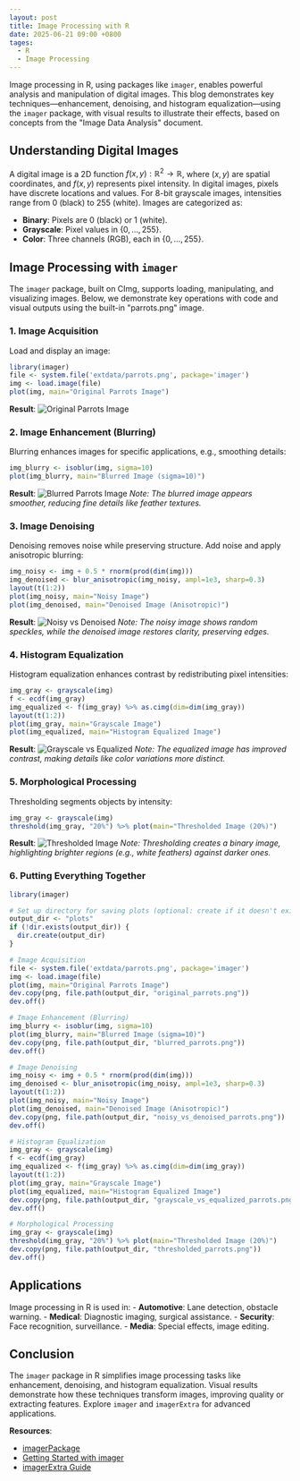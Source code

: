```yaml
---
layout: post
title: Image Processing with R
date: 2025-06-21 09:00 +0800
tages:
  - R
  - Image Processing
---
```


Image processing in R, using packages like `imager`, enables powerful
analysis and manipulation of digital images. This blog demonstrates key
techniques—enhancement, denoising, and histogram equalization—using the
`imager` package, with visual results to illustrate their effects, based
on concepts from the "Image Data Analysis" document.

## Understanding Digital Images

A digital image is a 2D function
$f(x, y): \mathbb{R}^2 \rightarrow \mathbb{R}$, where $(x, y)$ are
spatial coordinates, and $f(x, y)$ represents pixel intensity. In
digital images, pixels have discrete locations and values. For 8-bit
grayscale images, intensities range from 0 (black) to 255 (white).
Images are categorized as:

- **Binary**: Pixels are 0 (black) or 1 (white).
- **Grayscale**: Pixel values in $\{0, \ldots, 255\}$.
- **Color**: Three channels (RGB), each in $\{0, \ldots, 255\}$.

## Image Processing with `imager`

The `imager` package, built on CImg, supports loading, manipulating, and
visualizing images. Below, we demonstrate key operations with code and
visual outputs using the built-in "parrots.png" image.

### 1. Image Acquisition

Load and display an image:

```r
library(imager)
file <- system.file('extdata/parrots.png', package='imager')
img <- load.image(file)
plot(img, main="Original Parrots Image")
```

**Result**:
![Original Parrots Image](/assets/images/uploads/plots/original_parrots.png)

### 2. Image Enhancement (Blurring)

Blurring enhances images for specific applications, e.g., smoothing
details:

```r
img_blurry <- isoblur(img, sigma=10)
plot(img_blurry, main="Blurred Image (sigma=10)")
```

**Result**: ![Blurred Parrots Image](/assets/images/uploads/plots/blurred_parrots.png) _Note:
The blurred image appears smoother, reducing fine details like feather
textures._

### 3. Image Denoising

Denoising removes noise while preserving structure. Add noise and apply
anisotropic blurring:

```r
img_noisy <- img + 0.5 * rnorm(prod(dim(img)))
img_denoised <- blur_anisotropic(img_noisy, ampl=1e3, sharp=0.3)
layout(t(1:2))
plot(img_noisy, main="Noisy Image")
plot(img_denoised, main="Denoised Image (Anisotropic)")
```

**Result**: ![Noisy vs Denoised](/assets/images/uploads/plots/noisy_vs_denoised_parrots.png)
_Note: The noisy image shows random speckles, while the denoised image
restores clarity, preserving edges._

### 4. Histogram Equalization

Histogram equalization enhances contrast by redistributing pixel
intensities:

```r
img_gray <- grayscale(img)
f <- ecdf(img_gray)
img_equalized <- f(img_gray) %>% as.cimg(dim=dim(img_gray))
layout(t(1:2))
plot(img_gray, main="Grayscale Image")
plot(img_equalized, main="Histogram Equalized Image")
```

**Result**: ![Grayscale vs
Equalized](/assets/images/uploads/plots/grayscale_vs_equalized_parrots.png) _Note: The
equalized image has improved contrast, making details like color
variations more distinct._

### 5. Morphological Processing

Thresholding segments objects by intensity:

```r
img_gray <- grayscale(img)
threshold(img_gray, "20%") %>% plot(main="Thresholded Image (20%)")
```

**Result**: ![Thresholded Image](/assets/images/uploads/plots/thresholded_parrots.png) _Note:
Thresholding creates a binary image, highlighting brighter regions
(e.g., white feathers) against darker ones._

### 6. Putting Everything Together

```r
library(imager)

# Set up directory for saving plots (optional: create if it doesn't exist)
output_dir <- "plots"
if (!dir.exists(output_dir)) {
  dir.create(output_dir)
}

# Image Acquisition
file <- system.file('extdata/parrots.png', package='imager')
img <- load.image(file)
plot(img, main="Original Parrots Image")
dev.copy(png, file.path(output_dir, "original_parrots.png"))
dev.off()

# Image Enhancement (Blurring)
img_blurry <- isoblur(img, sigma=10)
plot(img_blurry, main="Blurred Image (sigma=10)")
dev.copy(png, file.path(output_dir, "blurred_parrots.png"))
dev.off()

# Image Denoising
img_noisy <- img + 0.5 * rnorm(prod(dim(img)))
img_denoised <- blur_anisotropic(img_noisy, ampl=1e3, sharp=0.3)
layout(t(1:2))
plot(img_noisy, main="Noisy Image")
plot(img_denoised, main="Denoised Image (Anisotropic)")
dev.copy(png, file.path(output_dir, "noisy_vs_denoised_parrots.png"))
dev.off()

# Histogram Equalization
img_gray <- grayscale(img)
f <- ecdf(img_gray)
img_equalized <- f(img_gray) %>% as.cimg(dim=dim(img_gray))
layout(t(1:2))
plot(img_gray, main="Grayscale Image")
plot(img_equalized, main="Histogram Equalized Image")
dev.copy(png, file.path(output_dir, "grayscale_vs_equalized_parrots.png"))
dev.off()

# Morphological Processing
img_gray <- grayscale(img)
threshold(img_gray, "20%") %>% plot(main="Thresholded Image (20%)")
dev.copy(png, file.path(output_dir, "thresholded_parrots.png"))
dev.off()
```

## Applications

Image processing in R is used in: - **Automotive**: Lane detection,
obstacle warning. - **Medical**: Diagnostic imaging, surgical
assistance. - **Security**: Face recognition, surveillance. - **Media**:
Special effects, image editing.

## Conclusion

The `imager` package in R simplifies image processing tasks like
enhancement, denoising, and histogram equalization. Visual results
demonstrate how these techniques transform images, improving quality or
extracting features. Explore `imager` and `imagerExtra` for advanced
applications.

**Resources**:

- [imagerPackage](https://cran.r-project.org/web/packages/imager/imager.pdf)
- [Getting Started with
  imager](https://cran.r-project.org/web/packages/imager/vignettes/gettingstarted.html)
- [imagerExtra
  Guide](https://cran.r-project.org/web/packages/imagerExtra/vignettes/gettingstarted.html)
